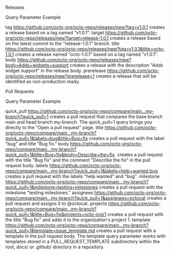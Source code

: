 Releases

Query
Parameter	Example

tag	        https://github.com/octo-org/octo-repo/releases/new?tag=v1.0.1 creates a release based on a tag named "v1.0.1".
target	    https://github.com/octo-org/octo-repo/releases/new?target=release-1.0.1 creates a release based on the latest commit to the "release-1.0.1" branch.
title	    https://github.com/octo-org/octo-repo/releases/new?tag=v1.0.1&title=octo-1.0.1 creates a release named "octo-1.0.1" based on a tag named "v1.0.1".
body	    https://github.com/octo-org/octo-repo/releases/new?body=Adds+widgets+support creates a release with the description "Adds widget support" in the release body.
prerelease	https://github.com/octo-org/octo-repo/releases/new?prerelease=1 creates a release that will be identified as non-production ready.


Pull Requests

Query
Parameter	Example

quick_pull	https://github.com/octo-org/octo-repo/compare/main...my-branch?quick_pull=1 creates a pull request that compares the base branch main and head branch my-branch. The quick_pull=1 query brings you directly to the "Open a pull request" page.
title	    https://github.com/octo-org/octo-repo/compare/main...my-branch?quick_pull=1&labels=bug&title=Bug+fix creates a pull request with the label "bug" and title "Bug fix."
body	    https://github.com/octo-org/octo-repo/compare/main...my-branch?quick_pull=1&title=Bug+fix&body=Describe+the+fix. creates a pull request with the title "Bug fix" and the   comment "Describe the fix" in the pull request body.
labels	    https://github.com/octo-org/octo-repo/compare/main...my-branch?quick_pull=1&labels=help+wanted,bug creates a pull request with the labels "help wanted" and "bug".
milestone	https://github.com/octo-org/octo-repo/compare/main...my-branch?quick_pull=1&milestone=testing+milestones creates a pull request with the milestone "testing milestones."
assignees	https://github.com/octo-org/octo-repo/compare/main...my-branch?quick_pull=1&assignees=octocat creates a pull request and assigns it to @octocat.
projects	https://github.com/octo-org/octo-repo/compare/main...my-branch?quick_pull=1&title=Bug+fix&projects=octo-org/1 creates a pull request with the title "Bug fix" and adds it to the organization's project 1.
template	https://github.com/octo-org/octo-repo/compare/main...my-branch?quick_pull=1&template=issue_template.md creates a pull request with a template in the pull request body. The template query parameter works with templates stored in a PULL_REQUEST_TEMPLATE subdirectory within the root, docs/ or .github/ directory in a repository.